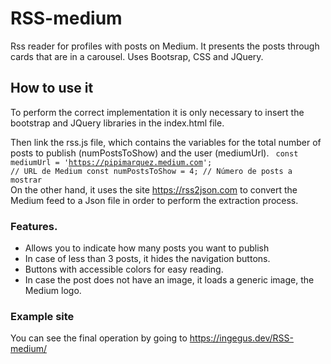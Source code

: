 # RSS-medium
Rss reader for profiles with posts on Medium. It presents the posts through cards that are in a carousel. Uses Bootsrap, CSS and JQuery.

## How to use it

To perform the correct implementation it is only necessary to insert the bootstrap and JQuery libraries in the index.html file.

Then link the rss.js file, which contains the variables for the total number of posts to publish (numPostsToShow) and the user (mediumUrl).
<code>
    const mediumUrl = 'https://pipimarquez.medium.com'; // URL de Medium
    const numPostsToShow = 4; // Número de posts a mostrar
</code>
On the other hand, it uses the site https://rss2json.com to convert the Medium feed to a Json file in order to perform the extraction process.

### Features.

* Allows you to indicate how many posts you want to publish
* In case of less than 3 posts, it hides the navigation buttons.
* Buttons with accessible colors for easy reading.
* In case the post does not have an image, it loads a generic image, the Medium logo.

### Example site
You can see the final operation by going to https://ingegus.dev/RSS-medium/
